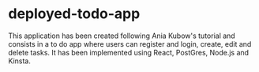 # deployed-todo-app

This application has been created following Ania Kubow's tutorial and consists in a to do app where users can register and login, create, edit and delete tasks.
It has been implemented using React, PostGres, Node.js and Kinsta.
